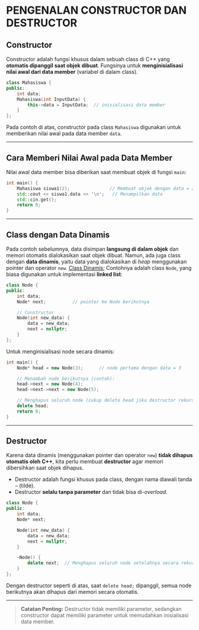 # PENGENALAN CONSTRUCTOR DAN DESTRUCTOR

## Constructor

Constructor adalah fungsi khusus dalam sebuah class di C++ yang **otomatis dipanggil saat objek dibuat**. Fungsinya untuk **menginisialisasi nilai awal dari data member** (variabel di dalam class).

```cpp
class Mahasiswa {
public:
    int data;
    Mahasiswa(int InputData) {
        this->data = InputData;  // inisialisasi data member
    }
};
```

Pada contoh di atas, constructor pada class `Mahasiswa` digunakan untuk memberikan nilai awal pada data member `data`.

---

## Cara Memberi Nilai Awal pada Data Member

Nilai awal data member bisa diberikan saat membuat objek di fungsi `main`:

```cpp
int main() {
    Mahasiswa siswa1(2);               // Membuat objek dengan data = 2
    std::cout << siswa1.data << '\n';   // Menampilkan data
    std::cin.get();
    return 0;
}
```

---

## Class dengan Data Dinamis

Pada contoh sebelumnya, data disimpan **langsung di dalam objek** dan memori otomatis dialokasikan saat objek dibuat.
Namun, ada juga class dengan **data dinamis**, yaitu data yang dialokasikan di *heap* menggunakan pointer dan operator `new`.
[Class Dinamis](Constructor_Destructor.cpp);
Contohnya adalah class `Node`, yang biasa digunakan untuk implementasi **linked list**:

```cpp
class Node {
public:
    int data;
    Node* next;          // pointer ke Node berikutnya

    // Constructor
    Node(int new_data) {
        data = new_data;
        next = nullptr;
    }
};
```

Untuk menginisialisasi node secara dinamis:

```cpp
int main() {
    Node* head = new Node(3);      // node pertama dengan data = 3

    // Menambah node berikutnya (contoh):
    head->next = new Node(4);
    head->next->next = new Node(5);

    // Menghapus seluruh node (cukup delete head jika destructor rekursif)
    delete head;
    return 0;
}
```

---

## Destructor

Karena data dinamis (menggunakan pointer dan operator `new`) **tidak dihapus otomatis oleh C++**, kita perlu membuat **destructor** agar memori dibersihkan saat objek dihapus.

* Destructor adalah fungsi khusus pada class, dengan nama diawali tanda `~` (tilde).
* Destructor **selalu tanpa parameter** dan tidak bisa di-*overload*.

```cpp
class Node {
public:
    int data;
    Node* next;

    Node(int new_data) {
        data = new_data;
        next = nullptr;
    }

    ~Node() {
        delete next;  // Menghapus seluruh node setelahnya secara rekursif
    }
};
```

Dengan destructor seperti di atas, saat `delete head;` dipanggil, semua node berikutnya akan dihapus dari memori secara otomatis.

---


> **Catatan Penting:** Destructor tidak memiliki parameter, sedangkan constructor dapat memiliki parameter untuk memudahkan inisialisasi data member.
